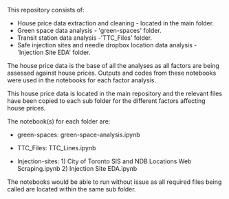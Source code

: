 This repository consists of:
- House price data extraction and cleaning - located in the main folder.
- Green space data analysis - 'green-spaces' folder.
- Transit station data analysis -'TTC_Files' folder.
- Safe injection sites and needle dropbox location data analysis - 'Injection Site EDA' folder.

The house price data is the base of all the analyses as all factors are being assessed against house prices. Outputs and codes from these notebooks were used in the notebooks for each factor analysis.

This house price data is located in the main repository and the relevant files have been copied to each sub folder for the different factors affecting house prices.

The notebook(s) for each folder are:

- green-spaces: green-space-analysis.ipynb

- TTC_Files: TTC_Lines.ipynb

- Injection-sites: 1) City of Toronto SIS and NDB Locations Web Scraping.ipynb
                 2) Injection Site EDA.ipynb
                 
The notebooks would be able to run without issue as all required files being called are located within the same sub folder. 
